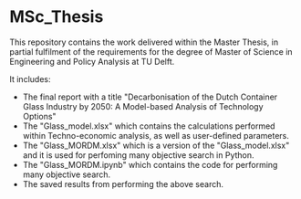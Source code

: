 # MSc_Thesis
This repository contains the work delivered within the Master Thesis, in partial fulfilment of the requirements for the degree of Master of Science in Engineering and Policy Analysis at TU Delft. 

It includes:
* The final report with a title "Decarbonisation of the Dutch Container Glass Industry by 2050: A Model-based Analysis of 
Technology Options"
* The "Glass_model.xlsx" which contains the calculations performed within Techno-economic analysis, as well as user-defined parameters.
* The "Glass_MORDM.xlsx" which is a version of the "Glass_model.xlsx" and it is used for perfoming many objective search in Python.
* The "Glass_MORDM.ipynb" which contains the code for performing many objective search.
* The saved results from performing the above search.


